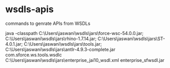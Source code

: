 # wsdls-apis

commands to genrate APIs from WSDLs

java -classpath 
  C:\Users\jaswani\wsdls\jars\force-wsc-54.0.0.jar;
  C:\Users\jaswani\wsdls\jars\rhino-1.7.14.jar;
  C:\Users\jaswani\wsdls\jars\ST-4.0.1.jar;
  C:\Users\jaswani\wsdls\jars\tools.jar;
  C:\Users\jaswani\wsdls\jars\antlr-4.9.3-complete.jar 
    com.sforce.ws.tools.wsdlc 
      C:\Users\jaswani\wsdls\jars\enterprise_jai10_wsdl.xml 
      enterprise_sfwsdl.jar
